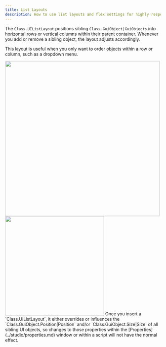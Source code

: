 ```yaml
---
title: List Layouts
description: How to use list layouts and flex settings for highly responsive user interfaces.
---
```


The `Class.UIListLayout` positions sibling `Class.GuiObject|GuiObjects` into horizontal rows or vertical columns within their parent container. Whenever you add or remove a sibling object, the layout adjusts accordingly.

This layout is useful when you only want to order objects within a row or column, such as a dropdown menu.

<Grid container spacing={2}>
  <Grid item>
		<img src="../assets/ui/ui-objects/UIListLayout-Example.jpg" width="500" />
	</Grid>
	<Grid item>
		<img src="../assets/studio/explorer/UIListLayout.png" width="320" />
	</Grid>
</Grid>

<Alert severity="warning">
Once you insert a `Class.UIListLayout`, it either overrides or influences the `Class.GuiObject.Position|Position` and/or `Class.GuiObject.Size|Size` of all sibling UI objects, so changes to those properties within the [Properties](../studio/properties.md) window or within a script will not have the normal effect.
</Alert>
